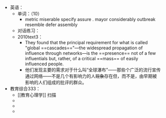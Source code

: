 - 英语：
	- 单词：（10）
		- metric
		  miserable
		  specify
		  assure .
		  mayor
		  considerably
		  outbreak
		  resemble
		  defer
		  assembly
	- 对话练习：
	- 2010text3：
		- They found that the principal requirement for what is called "global ==cascades=="—the widespread propagation of influence through networks—is the ==presence== not of a few influentials but, rather, of a critical ==mass== of easily influenced people.
		- 他们发现主要的需求对于什么叫“全球瀑布”——那些个广泛的流行宣传通过网络——不是几个有影响力的人~~现象~~存在但，而不是，由早期被影响的人们组成的批评的群众。
- 教育综合333：
	- [[教育心理学]] 扫描
	-
	-
	-